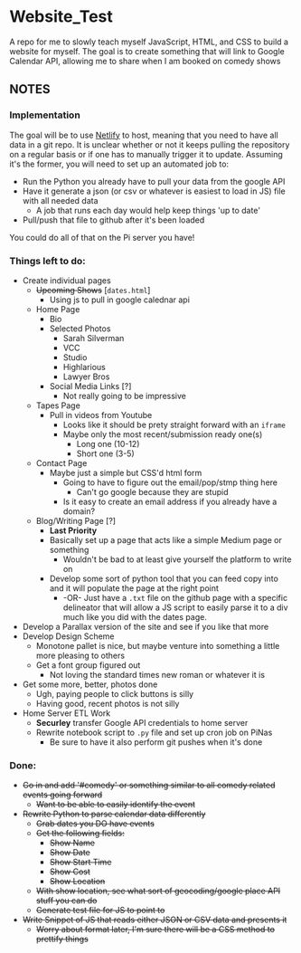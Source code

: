 # Website_Test
A repo for me to slowly teach myself JavaScript, HTML, and CSS to build a website for myself. The goal is to create something that will link to Google Calendar API, allowing me to share when I am booked on comedy shows

## NOTES

### Implementation

The goal will be to use [Netlify](https://www.netlify.com/) to host, meaning that you need to have all data in a git repo. It is unclear whether or not it keeps pulling the repository on a regular basis or if one has to manually trigger it to update. Assuming it's the former, you will need to set up an automated job to:
 * Run the Python you already have to pull your data from the google API 
 * Have it generate a json (or csv or whatever is easiest to load in JS) file with all needed data
     * A job that runs each day would help keep things 'up to date'
 * Pull/push that file to github after it's been loaded

You could do all of that on the Pi server you have!

### Things left to do:

 * Create individual pages
     * ~~Upcoming Shows~~ [`dates.html`]
          * Using js to pull in google calednar api
     * Home Page
          * Bio
          * Selected Photos
               * Sarah Silverman
               * VCC
               * Studio
               * Highlarious
               * Lawyer Bros
          * Social Media Links [?]
               * Not really going to be impressive
     * Tapes Page
          * Pull in videos from Youtube
               * Looks like it should be prety straight forward with an `iframe`
               * Maybe only the most recent/submission ready one(s)
                    * Long one (10-12)
                    * Short one (3-5)
     * Contact Page
          * Maybe just a simple but CSS'd html form
               * Going to have to figure out the email/pop/stmp thing here
                    * Can't go google because they are stupid
               * Is it easy to create an email address if you already have a domain?
     * Blog/Writing Page [?]
          * __Last Priority__
          * Basically set up a page that acts like a simple Medium page or something
               * Wouldn't be bad to at least give yourself the platform to write on
          * Develop some sort of python tool that you can feed copy into and it will populate the page at the right point
               * -OR- Just have a `.txt` file on the github page with a specific delineator that will allow a JS script to easily parse it to a div much like you did with the dates page.
 * Develop a Parallax version of the site and see if you like that more
 * Develop Design Scheme
     * Monotone pallet is nice, but maybe venture into something a little more pleasing to others
     * Get a font group figured out
          * Not loving the standard times new roman or whatever it is
 * Get some more, better, photos done
     * Ugh, paying people to click buttons is silly
     * Having good, recent photos is not silly
 * Home Server ETL Work
     * __Securley__ transfer Google API credentials to home server
     * Rewrite notebook script to `.py` file and set up cron job on PiNas
          * Be sure to have it also perform git pushes when it's done
     



### Done:
 * ~~Go in and add '#comedy' or something similar to all comedy related events going forward~~
 	* ~~Want to be able to easily identify the event~~
 * ~~Rewrite Python to parse calendar data differently~~
     * ~~Grab dates you DO have events~~
     * ~~Get the following fields:~~
     	* ~~Show Name~~
     	* ~~Show Date~~
     	* ~~Show Start Time~~
     	* ~~Show Cost~~
     	* ~~Show Location~~
     * ~~With show location, see what sort of geocoding/google place API stuff you can do~~
     * ~~Generate test file for JS to point to~~
 * ~~Write Snippet of JS that reads either JSON or CSV data and presents it~~
 	* ~~Worry about format later, I'm sure there will be a CSS method to prettify things~~